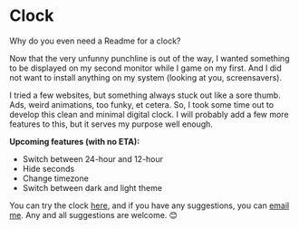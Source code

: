 # Clock

Why do you even need a Readme for a clock?

Now that the very unfunny punchline is out of the way, I wanted something to be displayed on my second monitor while I game on my first. And I did not want to install anything on my system (looking at you, screensavers).

I tried a few websites, but something always stuck out like a sore thumb. Ads, weird animations, too funky, et cetera. So, I took some time out to develop this clean and minimal digital clock. I will probably add a few more features to this, but it serves my purpose well enough.

**Upcoming features (with no ETA):**

- Switch between 24-hour and 12-hour
- Hide seconds
- Change timezone
- Switch between dark and light theme

You can try the clock [here](https://patel-priyank.github.io/Clock/), and if you have any suggestions, you can [email me](mailto:patel23priyank@gmail.com). Any and all suggestions are welcome. 😊
